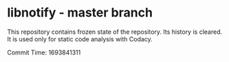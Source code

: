 # libnotify - master branch

This repository contains frozen state of the repository.
Its history is cleared. It is used only for static code
analysis with Codacy.

Commit Time: 1693841311